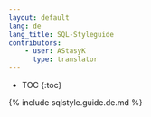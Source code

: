 ```yaml
---
layout: default
lang: de
lang_title: SQL-Styleguide
contributors:
    - user: AStasyK
      type: translator
---
```


* TOC
{:toc}

{% include sqlstyle.guide.de.md %}
